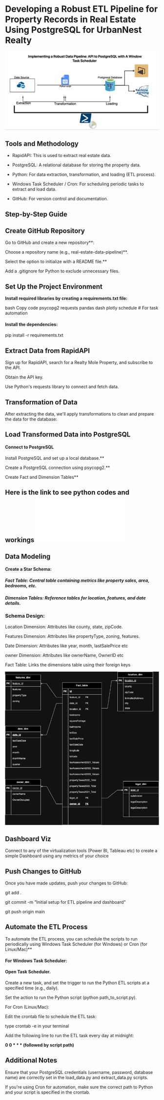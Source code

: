 # Developing a Robust ETL Pipeline for Property Records in Real Estate Using PostgreSQL for UrbanNest Realty

![](pipeline_diagram.jpg)

## Tools and Methodology

  - RapidAPI: This is used to extract real estate data.
  
  - PostgreSQL: A relational database for storing the property data.
  
  - Python: For data extraction, transformation, and loading (ETL process).
  
  - Windows Task Scheduler / Cron: For scheduling periodic tasks to extract and load data.
  
  - GitHub: For version control and documentation.

## Step-by-Step Guide

  ## Create GitHub Repository
  
  Go to GitHub and create a new repository**:
  
  Choose a repository name (e.g., real-estate-data-pipeline)**.
    
  Select the option to initialize with a README file.**    
  
  Add a .gitignore for Python to exclude unnecessary files.

## Set Up the Project Environment

**Install required libraries by creating a requirements.txt file:**

bash
Copy code
psycopg2
requests
pandas
dash
plotly
schedule  # For task automation

#### Install the dependencies:


pip install -r requirements.txt

## Extract Data from RapidAPI

Sign up for RapidAPI, search for a Realty Mole Property, and subscribe to the API.

Obtain the API key.

Use Python's requests library to connect and fetch data.

## Transformation of Data

After extracting the data, we'll apply transformations to clean and prepare the data for the database:



## Load Transformed Data into PostgreSQL


#### Connect to PostgreSQL

Install PostgreSQL and set up a local database.**

Create a PostgreSQL connection using psycopg2.**

Create Fact and Dimension Tables**


## Here is the link to see python codes and workings ![here](main.py)


## Data Modeling

#### Create a Star Schema:

##### Fact Table: Central table containing metrics like property sales, area, bedrooms, etc.

##### Dimension Tables: Reference tables for location, features, and date details.

### Schema Design:

  Location Dimension: Attributes like county, state, zipCode.

  Features Dimension: Attributes like propertyType, zoning, features.

  Date Dimension: Attributes like year, month, lastSalePrice etc

  owner Dimension: Attributes like ownerName, OwnerID etc

  Fact Table: Links the dimensions table using their foreign keys


![zapco_DataModel](https://github.com/Chichi126/Postgresql_etl/blob/d463e0532a4efebdd8369e2ed886d13e151541a4/Data_model%20(2).jpg)



## Dashboard Viz

Connect to any of the virtualization tools (Power BI, Tableau etc) to create a simple Dashboard using any metrics of your choice


## Push Changes to GitHub

Once you have made updates, push your changes to GitHub:


git add .

git commit -m "Initial setup for ETL pipeline and dashboard"

git push origin main
 
 ## Automate the ETL Process
 
To automate the ETL process, you can schedule the scripts to run periodically using Windows Task Scheduler (for Windows) or Cron (for Linux/Mac)**

#### For Windows Task Scheduler:

#### Open Task Scheduler.

Create a new task, and set the trigger to run the Python ETL scripts at a specified time (e.g., daily).

Set the action to run the Python script (python path_to_script.py).

For Cron (Linux/Mac):

Edit the crontab file to schedule the ETL task:


type crontab -e in your terminal

Add the following line to run the ETL task every day at midnight:


**0 0 * * * (followed by script path)**





## Additional Notes
Ensure that your PostgreSQL credentials (username, password, database name) are correctly set in the load_data.py and extract_data.py scripts.

If you're using Cron for automation, make sure the correct path to Python and your script is specified in the crontab.

